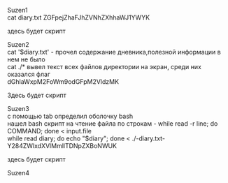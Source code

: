 Suzen1 \
cat diary.txt
ZGFpejZhaFJhZVNhZXhhaWJ1YWYK

здесь будет скрипт

Suzen2 \
cat '$diary.txt' - прочел содержание дневника,полезной информации в нем не было \
cat ./* вывел текст всех файлов директории на экран, среди них оказался флаг \
dGhlaWxpM2FoWm9odGFpM2VldzMK

Здесь будет скрипт

Suzen3 \
с помощью tab определил оболочку bash \
нашел bash скрипт на чтение файла по строкам - while read -r line; do COMMAND; done < input.file \
while read diary; do echo "$diary"; done < ./-diary.txt- \
Y284ZWlxdXVlMmllTDNpZXBoNWUK

здесь будет скрипт

Suzen4
